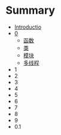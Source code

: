 # Summary

* [Introductio](README.md)
* [0](0.md)
  * [函数](0/01.md)
  * [类](0/02.md)
  * [模块](0/03.md)
  * [多线程](0/04.md)
* 1
* 2
* 3
* 4
* 5
* 6
* 7
* 8
* 9
* 0.1

